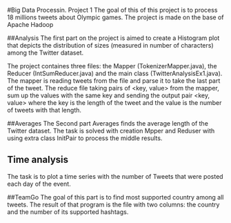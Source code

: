 #Big Data Processin. Project 1
The goal of this of this project is to process 18 millions tweets about Olympic games.
The project is made on the base of Apache Hadoop

##Analysis
The first part on the project is aimed to create a Histogram plot that depicts the distribution of sizes (measured in number of characters) among the Twitter dataset.

The project containes three files: the Mapper (TokenizerMapper.java), the Reducer (IntSumReducer.java) and the main class (TwitterAnalysisEx1.java).
The mapper is reading tweets from the file and parse it to take the last part of the tweet. The reduce file taking pairs of <key, value> from the mapper, sum up the values with the same key and sending the output pair <key, value> where the key is the length of the tweet and the value is the number of tweets with that length.

##Averages
The Second part Averages finds the average length of the Twitter dataset.
The task is solved with creation Mpper and Reduser with using extra class InitPair to process the middle results.

## Time analysis
The task is to plot a time series with the number of Tweets that were posted each day of the event.


##TeamGo
The goal of this part is to find most supported country among all tweets. 
The result of that program is the file with two columns: the country and the number of its supported
hashtags.
